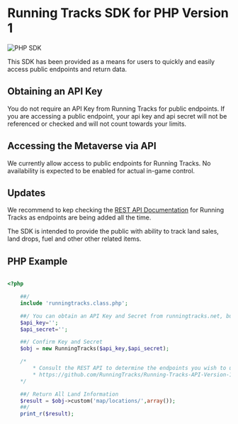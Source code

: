 # Running Tracks SDK for PHP Version 1
![PHP SDK](https://i.imgur.com/RZ7we6R.jpg)

This SDK has been provided as a means for users to quickly and easily access public endpoints and return data.

## Obtaining an API Key
You do not require an API Key from Running Tracks for public endpoints. If you are accessing a public endpoint, your api key and api secret will not be referenced or checked and will not count towards your limits.

## Accessing the Metaverse via API
We currently allow access to public endpoints for Running Tracks. No availability is expected to be enabled for actual in-game control.

## Updates
We recommend to kep checking the [REST API Documentation](https://github.com/RunningTracks/Running-Tracks-API-Version-1/blob/main/rest-api.md) for Running Tracks as endpoints are being added all the time.

The SDK is intended to provide the public with ability to track land sales, land drops, fuel and other other related items.

## PHP Example

```php

<?php

    ##/
    include 'runningtracks.class.php';

    ##/ You can obtain an API Key and Secret from runningtracks.net, but if you are accessing public endpoints you will not need to supply these credentials.
    $api_key='';
    $api_secret='';

    ##/ Confirm Key and Secret
    $obj = new RunningTracks($api_key,$api_secret);

    /*
        * Consult the REST API to determine the endpoints you wish to use
        * https://github.com/RunningTracks/Running-Tracks-API-Version-1/blob/main/rest-api.md
    */

    ##/ Return All Land Information
    $result = $obj->custom('map/locations/',array());
    ##/
    print_r($result);

```
